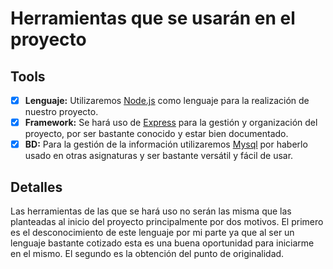 # Herramientas que se usarán en el proyecto

## Tools

- [x] **Lenguaje:** Utilizaremos [Node.js](https://nodejs.org/) como lenguaje para la realización de nuestro proyecto.
- [x] **Framework:** Se hará uso de [Express](https://expressjs.com/) para la gestión y organización del proyecto, por ser bastante conocido y estar bien documentado.
- [x] **BD:** Para la gestión de la información utilizaremos [Mysql](https://www.mysql.com/) por haberlo usado en otras asignaturas y ser bastante versátil y fácil de usar.

## Detalles

Las herramientas de las que se hará uso no serán las misma que las planteadas al inicio del proyecto principalmente por dos motivos. El primero es el desconocimiento de este lenguaje por mi parte ya que al ser un lenguaje bastante cotizado esta es una buena oportunidad para iniciarme en el mismo. El segundo es la obtención del punto de originalidad.
